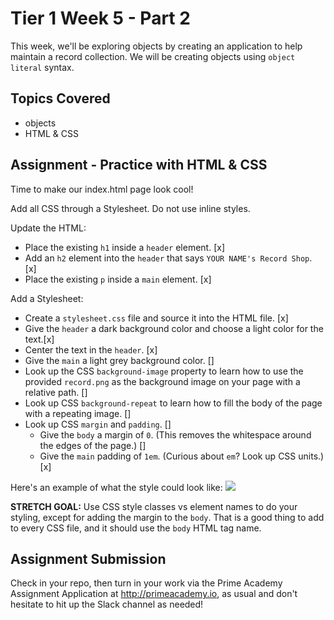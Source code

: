 # Tier 1 Week 5 - Part 2

This week, we'll be exploring objects by creating an application to help maintain a record collection. We will be creating objects using `object literal` syntax.

## Topics Covered

- objects
- HTML & CSS

## Assignment - Practice with HTML & CSS

Time to make our index.html page look cool!

Add all CSS through a Stylesheet. Do not use inline styles.

Update the HTML:

- Place the existing `h1` inside a `header` element. [x]
- Add an `h2` element into the `header` that says `YOUR NAME's Record Shop`. [x]
- Place the existing `p` inside a `main` element. [x]

Add a Stylesheet:

- Create a `stylesheet.css` file and source it into the HTML file. [x]
- Give the `header` a dark background color and choose a light  color for the text.[x]
- Center the text in the `header`. [x]
- Give the `main` a light grey background color. []
- Look up the CSS `background-image` property to learn how to use the provided `record.png` as the background image on your page with a relative path. []
- Look up CSS `background-repeat` to learn how to fill the body of the page with a repeating image. []
- Look up CSS `margin` and `padding`. []
  - Give the `body` a margin of `0`. (This removes the whitespace around the edges of the page.) []
  - Give the `main` padding of `1em`. (Curious about `em`? Look up CSS units.) [x]

Here's an example of what the style could look like:
<img src="./example.png">

__STRETCH GOAL:__ Use CSS style classes vs element names to do your styling, except for adding the margin to the `body`. That is a good thing to add to every CSS file, and it should use the `body` HTML tag name.

## Assignment Submission
Check in your repo, then turn in your work via the Prime Academy Assignment Application at http://primeacademy.io, as usual and don't hesitate to hit up the Slack channel as needed!

